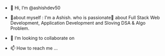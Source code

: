 - 👋 Hi, I’m @ashishdev50
- 👀about myself : I'm a Ashish. who is passionate💖 about Full Stack Web 
Development, Application Development and Sloving DSA & Algo Problem.

- 💞️ I’m looking to collaborate on 
- 📫 How to reach me ...

<!---
ashishdev50/ashishdev50 is a ✨ special ✨ repository because its `README.md` (this file) appears on your GitHub profile.
You can click the Preview link to take a look at your changes.
--->
